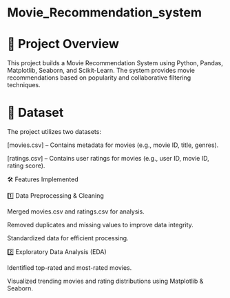 # Movie_Recommendation_system

# 📌 Project Overview

This project builds a Movie Recommendation System using Python, Pandas, Matplotlib, Seaborn, and Scikit-Learn. The system provides movie recommendations based on popularity and collaborative filtering techniques.

# 📂 Dataset

The project utilizes two datasets:

[movies.csv] – Contains metadata for movies (e.g., movie ID, title, genres).

[ratings.csv] – Contains user ratings for movies (e.g., user ID, movie ID, rating score).

🛠️ Features Implemented

1️⃣ Data Preprocessing & Cleaning

Merged movies.csv and ratings.csv for analysis.

Removed duplicates and missing values to improve data integrity.

Standardized data for efficient processing.

2️⃣ Exploratory Data Analysis (EDA)

Identified top-rated and most-rated movies.

Visualized trending movies and rating distributions using Matplotlib & Seaborn.
